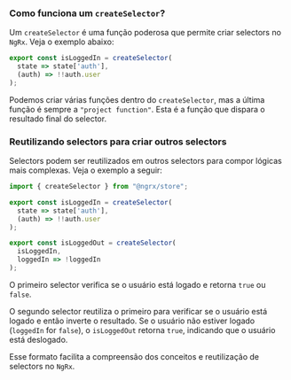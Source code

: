### Como funciona um `createSelector`?

Um `createSelector` é uma função poderosa que permite criar selectors no `NgRx`. Veja o exemplo abaixo:

```typescript
export const isLoggedIn = createSelector(
  state => state['auth'],
  (auth) => !!auth.user
);
```

Podemos criar várias funções dentro do `createSelector`, mas a última função é sempre a `"project function"`. Esta é a função que dispara o resultado final do selector.
### Reutilizando selectors para criar outros selectors

Selectors podem ser reutilizados em outros selectors para compor lógicas mais complexas. Veja o exemplo a seguir:

```typescript
import { createSelector } from "@ngrx/store";

export const isLoggedIn = createSelector(
  state => state['auth'],
  (auth) => !!auth.user
);

export const isLoggedOut = createSelector(
  isLoggedIn,
  loggedIn => !loggedIn
);
```

O primeiro selector verifica se o usuário está logado e retorna `true` ou `false`.

O segundo selector reutiliza o primeiro para verificar se o usuário está logado e então inverte o resultado. Se o usuário não estiver logado (`loggedIn` for `false`), o `isLoggedOut` retorna `true`, indicando que o usuário está deslogado.

Esse formato facilita a compreensão dos conceitos e reutilização de selectors no `NgRx`.